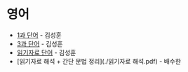 # 영어  

- [1과 단어](https://quizlet.com/413918452/%EA%B8%B0%EB%A7%90-1%EB%8B%A8%EC%9B%90-flash-cards/) - 김성훈
- [3과 단어](https://quizlet.com/413930680/%EA%B8%B0%EB%A7%90-3%EB%8B%A8%EC%9B%90-flash-cards/) - 김성훈
- [읽기자료 단어](https://quizlet.com/413931812/%EA%B8%B0%EB%A7%90-%EC%9D%BD%EA%B8%B0%EC%9E%90%EB%A3%8C-flash-cards/) - 김성훈
- [읽기자료 해석 + 간단 문법 정리](./읽기자료 해석.pdf) - 배수한
